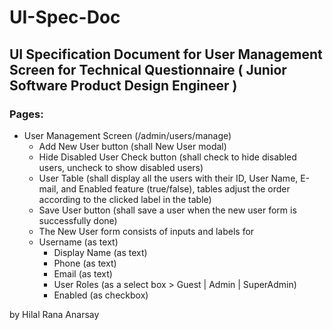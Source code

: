# UI-Spec-Doc
## UI Specification Document for User Management Screen for Technical Questionnaire ( Junior Software Product Design Engineer )
### Pages:
- User Management Screen (/admin/users/manage)
  - Add New User button (shall New User modal)
  - Hide Disabled User Check button (shall check to hide disabled users, uncheck to show disabled users)
  - User Table (shall display all the users with their ID, User Name, E-mail, and Enabled feature (true/false), tables adjust the order according to the clicked label in the table)
  - Save User button (shall save  a user when the new user form is successfully done)
  - The New User form consists of inputs and labels for 
   - Username (as text)
     - Display Name  (as text)
     - Phone  (as text)
     - Email  (as text)
     - User Roles (as a select box > Guest | Admin | SuperAdmin)
     - Enabled (as checkbox)


by Hilal Rana Anarsay

